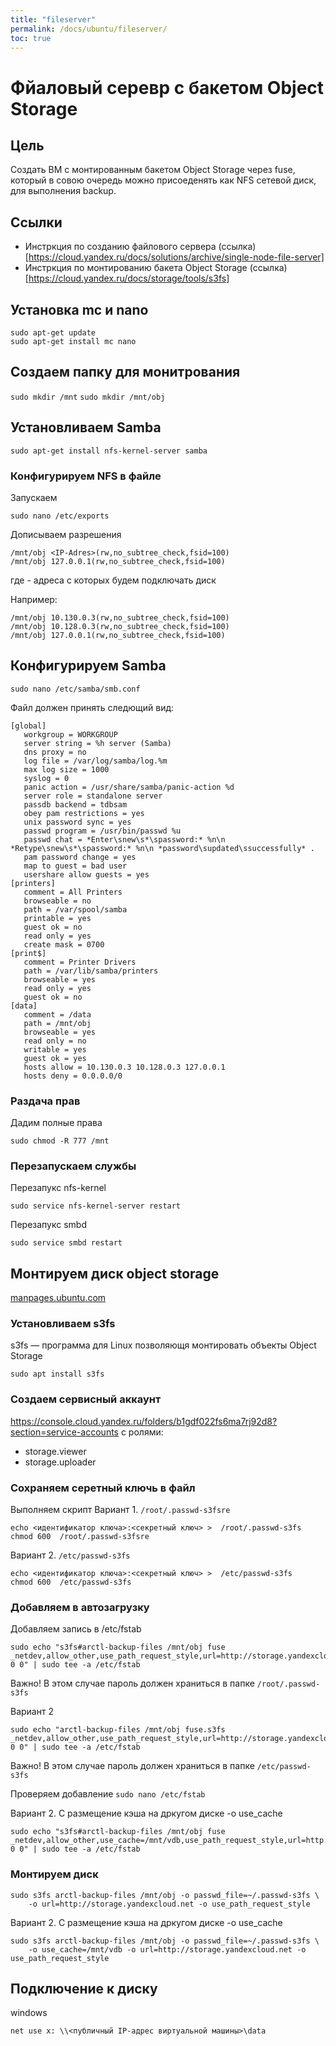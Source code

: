 ```yaml
---
title: "fileserver"
permalink: /docs/ubuntu/fileserver/
toc: true
---
```


# Фйаловый серевр с бакетом Object Storage

## Цель

Создать ВМ с монтированным бакетом Object Storage через fuse,
который в совою очередь можно присоеденять как NFS сетевой диск,
для выполнения backup.

## Ссылки

- Инстркция по созданию файлового сервера
  (ссылка)[https://cloud.yandex.ru/docs/solutions/archive/single-node-file-server]
- Инстркция по монтированию бакета Object Storage
  (ссылка)[https://cloud.yandex.ru/docs/storage/tools/s3fs]

## Установка mc и nano

```
sudo apt-get update
sudo apt-get install mc nano
```

## Создаем папку для монитрования
`sudo mkdir /mnt`
`sudo mkdir /mnt/obj`

## Установливаем Samba

```
sudo apt-get install nfs-kernel-server samba
```

### Конфигурируем NFS в файле
Запускаем
```
sudo nano /etc/exports
```
Дописываем разрешения
```
/mnt/obj <IP-Adres>(rw,no_subtree_check,fsid=100)
/mnt/obj 127.0.0.1(rw,no_subtree_check,fsid=100)
```
где <IP-Adres> - адреса с которых будем подключать диск

Например:
```
/mnt/obj 10.130.0.3(rw,no_subtree_check,fsid=100)
/mnt/obj 10.128.0.3(rw,no_subtree_check,fsid=100)
/mnt/obj 127.0.0.1(rw,no_subtree_check,fsid=100)
```

## Конфигурируем Samba

```
sudo nano /etc/samba/smb.conf
````

Файл должен принять следющий вид:
```
[global]
   workgroup = WORKGROUP
   server string = %h server (Samba)
   dns proxy = no
   log file = /var/log/samba/log.%m
   max log size = 1000
   syslog = 0
   panic action = /usr/share/samba/panic-action %d
   server role = standalone server
   passdb backend = tdbsam
   obey pam restrictions = yes
   unix password sync = yes
   passwd program = /usr/bin/passwd %u
   passwd chat = *Enter\snew\s*\spassword:* %n\n *Retype\snew\s*\spassword:* %n\n *password\supdated\ssuccessfully* .
   pam password change = yes
   map to guest = bad user
   usershare allow guests = yes
[printers]
   comment = All Printers
   browseable = no
   path = /var/spool/samba
   printable = yes
   guest ok = no
   read only = yes
   create mask = 0700
[print$]
   comment = Printer Drivers
   path = /var/lib/samba/printers
   browseable = yes
   read only = yes
   guest ok = no
[data]
   comment = /data
   path = /mnt/obj
   browseable = yes
   read only = no
   writable = yes
   guest ok = yes
   hosts allow = 10.130.0.3 10.128.0.3 127.0.0.1
   hosts deny = 0.0.0.0/0
```

### Раздача прав
Дадим полные права
```
sudo chmod -R 777 /mnt
```

### Перезапускаем службы
Перезапукс nfs-kernel
```
sudo service nfs-kernel-server restart
```
Перезапукс smbd
```
sudo service smbd restart
```

## Монтируем диск object storage

[manpages.ubuntu.com](http://manpages.ubuntu.com/manpages/focal/man1/s3fs.1.html)

### Установливаем s3fs
s3fs — программа для Linux позволяющя монтировать объекты Object Storage
```
sudo apt install s3fs
```

### Создаем сервисный аккаунт
https://console.cloud.yandex.ru/folders/b1gdf022fs6ma7rj92d8?section=service-accounts
с ролями:
- storage.viewer
- storage.uploader

### Сохраняем серетный ключь в файл
Выполняем скрипт
Вариант 1. `/root/.passwd-s3fsre`
```
echo <идентификатор ключа>:<секретный ключ> >  /root/.passwd-s3fs
chmod 600  /root/.passwd-s3fsre
```
Вариант 2. `/etc/passwd-s3fs`
```
echo <идентификатор ключа>:<секретный ключ> >  /etc/passwd-s3fs
chmod 600  /etc/passwd-s3fs
```

### Добавляем в автозагрузку
Добавляем запись в /etc/fstab
```
sudo echo "s3fs#arctl-backup-files /mnt/obj fuse _netdev,allow_other,use_path_request_style,url=http://storage.yandexcloud.net 0 0" | sudo tee -a /etc/fstab
```
Важно! В этом случае пароль должен храниться в папке `/root/.passwd-s3fs`

Вариант 2
```
sudo echo "arctl-backup-files /mnt/obj fuse.s3fs _netdev,allow_other,use_path_request_style,url=http://storage.yandexcloud.net 0 0" | sudo tee -a /etc/fstab
```
Важно! В этом случае пароль должен храниться в папке `/etc/passwd-s3fs`

Проверяем добавление
`sudo nano /etc/fstab`

Вариант 2. С размещение кэша на дркугом диске -o use_cache
```
sudo echo "s3fs#arctl-backup-files /mnt/obj fuse _netdev,allow_other,use_cache=/mnt/vdb,use_path_request_style,url=http://storage.yandexcloud.net 0 0" | sudo tee -a /etc/fstab
```

### Монтируем диск

```
sudo s3fs arctl-backup-files /mnt/obj -o passwd_file=~/.passwd-s3fs \
    -o url=http://storage.yandexcloud.net -o use_path_request_style
```

Вариант 2. С размещение кэша на дркугом диске -o use_cache
```
sudo s3fs arctl-backup-files /mnt/obj -o passwd_file=~/.passwd-s3fs \
    -o use_cache=/mnt/vdb -o url=http://storage.yandexcloud.net -o use_path_request_style
```

## Подключение к диску
windows
```
net use x: \\<публичный IP-адрес виртуальной машины>\data
```
